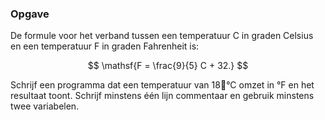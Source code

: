 ### Opgave

De formule voor het verband tussen een temperatuur C in graden Celsius en een temperatuur F in graden Fahrenheit is:

$$
\mathsf{F = \frac{9}{5} C + 32.}
$$

Schrijf een programma dat een temperatuur van 18°C omzet in °F en het resultaat toont. Schrijf minstens één lijn commentaar en gebruik minstens twee variabelen.
